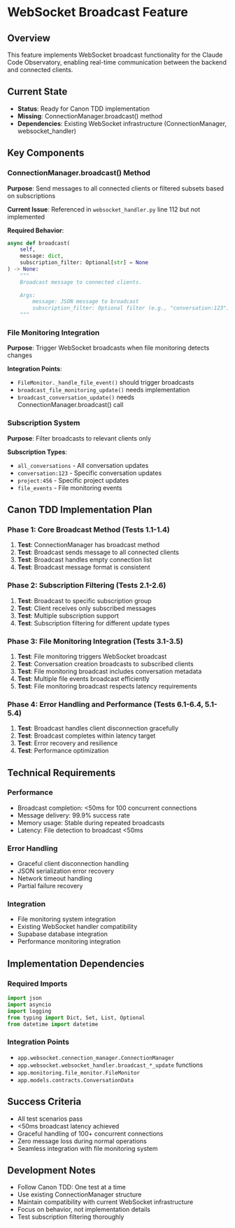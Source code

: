 # WebSocket Broadcast Feature

## Overview
This feature implements WebSocket broadcast functionality for the Claude Code Observatory, enabling real-time communication between the backend and connected clients.

## Current State
- **Status**: Ready for Canon TDD implementation
- **Missing**: ConnectionManager.broadcast() method
- **Dependencies**: Existing WebSocket infrastructure (ConnectionManager, websocket_handler)

## Key Components

### ConnectionManager.broadcast() Method
**Purpose**: Send messages to all connected clients or filtered subsets based on subscriptions

**Current Issue**: Referenced in `websocket_handler.py` line 112 but not implemented

**Required Behavior**:
```python
async def broadcast(
    self,
    message: dict,
    subscription_filter: Optional[str] = None
) -> None:
    """
    Broadcast message to connected clients.
    
    Args:
        message: JSON message to broadcast
        subscription_filter: Optional filter (e.g., "conversation:123")
    """
```

### File Monitoring Integration
**Purpose**: Trigger WebSocket broadcasts when file monitoring detects changes

**Integration Points**:
- `FileMonitor._handle_file_event()` should trigger broadcasts
- `broadcast_file_monitoring_update()` needs implementation
- `broadcast_conversation_update()` needs ConnectionManager.broadcast() call

### Subscription System
**Purpose**: Filter broadcasts to relevant clients only

**Subscription Types**:
- `all_conversations` - All conversation updates
- `conversation:123` - Specific conversation updates
- `project:456` - Specific project updates
- `file_events` - File monitoring events

## Canon TDD Implementation Plan

### Phase 1: Core Broadcast Method (Tests 1.1-1.4)
1. **Test**: ConnectionManager has broadcast method
2. **Test**: Broadcast sends message to all connected clients
3. **Test**: Broadcast handles empty connection list
4. **Test**: Broadcast message format is consistent

### Phase 2: Subscription Filtering (Tests 2.1-2.6)
1. **Test**: Broadcast to specific subscription group
2. **Test**: Client receives only subscribed messages
3. **Test**: Multiple subscription support
4. **Test**: Subscription filtering for different update types

### Phase 3: File Monitoring Integration (Tests 3.1-3.5)
1. **Test**: File monitoring triggers WebSocket broadcast
2. **Test**: Conversation creation broadcasts to subscribed clients
3. **Test**: File monitoring broadcast includes conversation metadata
4. **Test**: Multiple file events broadcast efficiently
5. **Test**: File monitoring broadcast respects latency requirements

### Phase 4: Error Handling and Performance (Tests 6.1-6.4, 5.1-5.4)
1. **Test**: Broadcast handles client disconnection gracefully
2. **Test**: Broadcast completes within latency target
3. **Test**: Error recovery and resilience
4. **Test**: Performance optimization

## Technical Requirements

### Performance
- Broadcast completion: <50ms for 100 concurrent connections
- Message delivery: 99.9% success rate
- Memory usage: Stable during repeated broadcasts
- Latency: File detection to broadcast <50ms

### Error Handling
- Graceful client disconnection handling
- JSON serialization error recovery
- Network timeout handling
- Partial failure recovery

### Integration
- File monitoring system integration
- Existing WebSocket handler compatibility
- Supabase database integration
- Performance monitoring integration

## Implementation Dependencies

### Required Imports
```python
import json
import asyncio
import logging
from typing import Dict, Set, List, Optional
from datetime import datetime
```

### Integration Points
- `app.websocket.connection_manager.ConnectionManager`
- `app.websocket.websocket_handler.broadcast_*_update` functions
- `app.monitoring.file_monitor.FileMonitor`
- `app.models.contracts.ConversationData`

## Success Criteria
- All test scenarios pass
- <50ms broadcast latency achieved
- Graceful handling of 100+ concurrent connections
- Zero message loss during normal operations
- Seamless integration with file monitoring system

## Development Notes
- Follow Canon TDD: One test at a time
- Use existing ConnectionManager structure
- Maintain compatibility with current WebSocket infrastructure
- Focus on behavior, not implementation details
- Test subscription filtering thoroughly